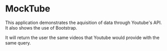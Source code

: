 # MockTube

This application demonstrates the aquisition of data through Youtube's API. It also shows the use of Bootstrap.

It will return the user the same videos that Youtube would provide with the same query.

